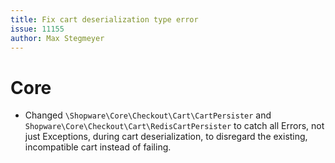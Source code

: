 ```yaml
---
title: Fix cart deserialization type error
issue: 11155
author: Max Stegmeyer
---
```

# Core
* Changed `\Shopware\Core\Checkout\Cart\CartPersister` and `Shopware\Core\Checkout\Cart\RedisCartPersister` to catch all Errors, not just Exceptions, during cart deserialization, to disregard the existing, incompatible cart instead of failing.
